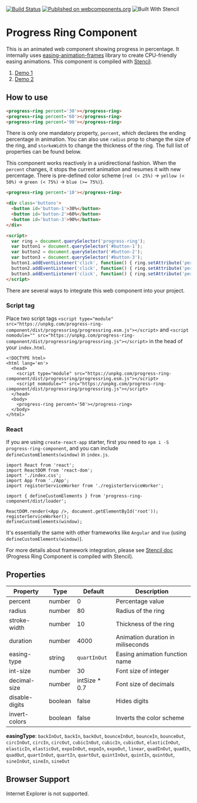 [![Build Status](https://travis-ci.org/taisuke-j/progress-ring-component.svg?branch=master)](https://travis-ci.org/taisuke-j/progress-ring-component)
[![Published on webcomponents.org](https://img.shields.io/badge/webcomponents.org-published-blue.svg)](https://www.webcomponents.org/element/progress-ring-component)
![Built With Stencil](https://img.shields.io/badge/-Built%20With%20Stencil-16161d.svg?logo=data%3Aimage%2Fsvg%2Bxml%3Bbase64%2CPD94bWwgdmVyc2lvbj0iMS4wIiBlbmNvZGluZz0idXRmLTgiPz4KPCEtLSBHZW5lcmF0b3I6IEFkb2JlIElsbHVzdHJhdG9yIDE5LjIuMSwgU1ZHIEV4cG9ydCBQbHVnLUluIC4gU1ZHIFZlcnNpb246IDYuMDAgQnVpbGQgMCkgIC0tPgo8c3ZnIHZlcnNpb249IjEuMSIgaWQ9IkxheWVyXzEiIHhtbG5zPSJodHRwOi8vd3d3LnczLm9yZy8yMDAwL3N2ZyIgeG1sbnM6eGxpbms9Imh0dHA6Ly93d3cudzMub3JnLzE5OTkveGxpbmsiIHg9IjBweCIgeT0iMHB4IgoJIHZpZXdCb3g9IjAgMCA1MTIgNTEyIiBzdHlsZT0iZW5hYmxlLWJhY2tncm91bmQ6bmV3IDAgMCA1MTIgNTEyOyIgeG1sOnNwYWNlPSJwcmVzZXJ2ZSI%2BCjxzdHlsZSB0eXBlPSJ0ZXh0L2NzcyI%2BCgkuc3Qwe2ZpbGw6I0ZGRkZGRjt9Cjwvc3R5bGU%2BCjxwYXRoIGNsYXNzPSJzdDAiIGQ9Ik00MjQuNywzNzMuOWMwLDM3LjYtNTUuMSw2OC42LTkyLjcsNjguNkgxODAuNGMtMzcuOSwwLTkyLjctMzAuNy05Mi43LTY4LjZ2LTMuNmgzMzYuOVYzNzMuOXoiLz4KPHBhdGggY2xhc3M9InN0MCIgZD0iTTQyNC43LDI5Mi4xSDE4MC40Yy0zNy42LDAtOTIuNy0zMS05Mi43LTY4LjZ2LTMuNkgzMzJjMzcuNiwwLDkyLjcsMzEsOTIuNyw2OC42VjI5Mi4xeiIvPgo8cGF0aCBjbGFzcz0ic3QwIiBkPSJNNDI0LjcsMTQxLjdIODcuN3YtMy42YzAtMzcuNiw1NC44LTY4LjYsOTIuNy02OC42SDMzMmMzNy45LDAsOTIuNywzMC43LDkyLjcsNjguNlYxNDEuN3oiLz4KPC9zdmc%2BCg%3D%3D&colorA=16161d&style=flat-square)

# Progress Ring Component

This is an animated web component showing progress in percentage. It internally uses [easing-animation-frames](https://github.com/taisuke-j/easing-animation-frames) library to create CPU-friendly easing animations. This component is compiled with [Stencil](https://stenciljs.com/).
1. [Demo 1](https://unpkg.com/progress-ring-component/demo/demo-01.html)
1. [Demo 2](https://unpkg.com/progress-ring-component/demo/demo-02.html)

## How to use
<!--
```
<custom-element-demo>
  <template>
    <script type="module" src="https://unpkg.com/progress-ring-component@1.0.2/dist/progressring/progressring.esm.js"></script>
    <script nomodule="" src="https://unpkg.com/progress-ring-component@1.0.2/dist/progressring/progressring.js"></script>
    <style>progress-ring { font-family: sans-serif; }</style>
    <next-code-block></next-code-block>
  </template>
</custom-element-demo>
```
-->
```html
<progress-ring percent='30'></progress-ring>
<progress-ring percent='60'></progress-ring>
<progress-ring percent='90'></progress-ring>
```
There is only one mandatory property, `percent`, which declares the ending percentage in animation. You can also use `radius` prop to change the size of the ring, and `storkeWidth` to change the thickness of the ring. The full list of properties can be found below.

This component works reactively in a unidirectional fashion. When the `percent` changes, it stops the current animation and resumes it with new percentage. There is pre-defined color scheme (`red (< 25%)` -> `yellow (< 50%)` -> `green (< 75%)` -> `blue (>= 75%)`).
<!--
```
<custom-element-demo>
  <template>
    <script type="module" src="https://unpkg.com/progress-ring-component@1.0.2/dist/progressring/progressring.esm.js"></script>
    <script nomodule="" src="https://unpkg.com/progress-ring-component@1.0.2/dist/progressring/progressring.js"></script>
    <style>
      progress-ring { font-family: sans-serif; }
      buttons { width: 150px; text-align: center; }
    </style>
    <next-code-block></next-code-block>
  </template>
</custom-element-demo>
```
-->
```html
<progress-ring percent='10'></progress-ring>

<div class='buttons'>
  <button id='button-1'>30%</button>
  <button id='button-2'>60%</button>
  <button id='button-3'>90%</button>
</div>

<script>
  var ring = document.querySelector('progress-ring');
  var button1 = document.querySelector('#button-1');
  var button2 = document.querySelector('#button-2');
  var button3 = document.querySelector('#button-3');
  button1.addEventListener('click', function() { ring.setAttribute('percent', 30) });
  button2.addEventListener('click', function() { ring.setAttribute('percent', 60) });
  button3.addEventListener('click', function() { ring.setAttribute('percent', 90) });
</script>
```
There are several ways to integrate this web component into your project.

### Script tag
Place two script tags `<script type="module" src="https://unpkg.com/progress-ring-component/dist/progressring/progressring.esm.js"></script>` and `<script nomodule="" src="https://unpkg.com/progress-ring-component/dist/progressring/progressring.js"></script>` in the head of your `index.html`.
```
<!DOCTYPE html>
<html lang='en'>
  <head>
    <script type="module" src="https://unpkg.com/progress-ring-component/dist/progressring/progressring.esm.js"></script>
    <script nomodule="" src="https://unpkg.com/progress-ring-component/dist/progressring/progressring.js"></script>
  </head>
  <body>
    <progress-ring percent='50'></progress-ring>
  </body>
</html>
```

### React
If you are using `create-react-app` starter, first you need to `npm i -S progress-ring-component`, and you can include `defineCustomElements(window)` in `index.js`.
```
import React from 'react';
import ReactDOM from 'react-dom';
import './index.css';
import App from './App';
import registerServiceWorker from './registerServiceWorker';

import { defineCustomElements } from 'progress-ring-component/dist/loader';

ReactDOM.render(<App />, document.getElementById('root'));
registerServiceWorker();
defineCustomElements(window);
```
It's essentially the same with other frameworks like `Angular` and `Vue` (using `defineCustomElements(window)`).

For more details about framework integration, please see [Stencil doc](https://stenciljs.com/docs/overview) (Progress Ring Component is compiled with Stencil).

## Properties
| Property | Type | Default | Description |
| --- | --- | --- | --- |
| percent | number | 0 | Percentage value
| radius | number | 80 | Radius of the ring
| stroke-width | number | 10 | Thickness of the ring
| duration | number | 4000 | Animation duration in miliseconds
| easing-type | string | `quartInOut` | Easing animation function name
| int-size | number | 30 | Font size of integer
| decimal-size | number | intSize * 0.7 | Font size of decimals
| disable-digits | boolean | false | Hides digits
| invert-colors | boolean | false | Inverts the color scheme


**easingType**: `backInOut`, `backIn`, `backOut`, `bounceInOut`, `bounceIn`, `bounceOut`, `circInOut`, `circIn`, `circOut`, `cubicInOut`, `cubicIn`, `cubicOut`, `elasticInOut`, `elasticIn`, `elasticOut`, `expoInOut`, `expoIn`, `expoOut`, `linear`, `quadInOut`, `quadIn`, `quadOut`, `quartInOut`, `quartIn`, `quartOut`, `quintInOut`, `quintIn`, `quintOut`, `sineInOut`, `sineIn`, `sineOut`

## Browser Support

Internet Explorer is not supported.